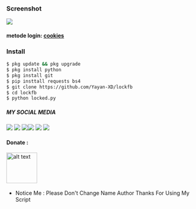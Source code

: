 ### Screenshot
<img src="https://github.com/Yayan-XD/lockfb/blob/main/.img/IMG_20210407_113559.jpg" />

#### metode login: [cookies](https://youtu.be/72zvkSbVPOI)

### Install
```bash
$ pkg update && pkg upgrade
$ pkg install python
$ pkg install git  
$ pip insttall requests bs4
$ git clone https://github.com/Yayan-XD/lockfb
$ cd lockfb
$ python locked.py
```
##### MY SOCIAL MEDIA
[![](https://img.shields.io/badge/Github-black?logo=Github&logoColor=black&labelColor=white)](https://github.com/Yayan-XD) [![](https://img.shields.io/badge/Twitter-blue?logo=Twitter&logoColor=White&labelColor=white)](https://mobile.twitter.com/moch_xd)
[![](https://img.shields.io/badge/Facebook-blue?logo=Facebook&logoColor=blue&labelColor=white)](https://www.facebook.com/KM39453)[![](https://img.shields.io/badge/Instagram-red?logo=Instagram&logoColor=red&labelColor=white)](https://www.instagram.com/yayanxd_/) [![](https://img.shields.io/badge/Whatsapp-CHAT-red?logo=Whatsapp&logoColor=Brightgreen&labelColor=white)](https://wa.me/6285603036683?text=Asalamualaikum+bang)
[![](https://img.shields.io/badge/Messenger-hitam?logo=Messenger&logoColor=blue&labelColor=white)](https://m.me/KM39453)
#### Donate :

<a href="https://saweria.co/YayanXD"><img src="https://upload.wikimedia.org/wikipedia/commons/7/72/Logo_dana_blue.svg" alt="alt text" width="80" height="80"></a> &nbsp;&nbsp;

* Notice Me : Please Don't Change Name Author
Thanks For Using My Script
